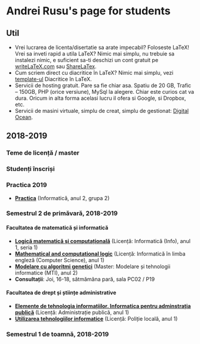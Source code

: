 # Andrei Rusu's page for students

## Util

- Vrei lucrarea de licenta/disertatie sa arate impecabil? Foloseste LaTeX! Vrei sa inveti rapid a utila LaTeX? Nimic mai simplu, nu trebuie sa instalezi nimic, e suficient sa-ti deschizi un cont gratuit pe [writeLaTeX.com](https://www.overleaf.com?r=bcec7732&rm=d&rs=b) sau [ShareLaTex](https://www.overleaf.com?r=bcec7732&rm=d&rs=b). 
- Cum scriem direct cu diacritice în LaTeX? Nimic mai simplu, vezi [template-ul](./diacritice_latex.htm) Diacritice în LaTeX.
- Servicii de hosting gratuit. Pare sa fie chiar asa. Spatiu de 20 GB, Trafic – 150GB, PHP (orice versiune), MySql la alegere. Chiar este curios cat va dura. Oricum in alta forma acelasi lucru il ofera si Google, si Dropbox, etc. 
- Servicii de masini virtuale, simplu de creat, simplu de gestionat: [Digital Ocean](https://m.do.co/c/c5eb1086fd76).

## 2018-2019

### Teme de licență / master

### Studenți înscriși

### Practica 2019

- [**Practica**](./index-practica-2019.html) (Informatică, anul 2, grupa 2)

### Semestrul 2 de primăvară, 2018-2019

#### Facultatea de matematică și informatică

- [**Logică matematică și computațională**](./index-LC-info1.html) (Licență: Informatică (Info), anul 1, seria 1)
- [**Mathematical and computational logic**](./index-LC-cs1.html) (Licență: Informatică în limba engleză (Computer Science), anul 1)
- [**Modelare cu algoritmi genetici**](./index-mag-mti2.htm) (Master: Modelare și tehnologii informatice (MTI), anul 2) 
- **Consultații**: Joi, 16-18, sătmămâna pară, sala PC02 / P19

#### Facultatea de drept și științe administrative

- [**Elemente de tehnologia informațiilor. Informatica pentru adminstrația publică**](./index-ap1.html) (Licență: Administrație publică, anul 1)
- [**Utilizarea tehnologiilor informatice**](./index-pl1.html) (Licență: Poliție locală, anul 1)

### Semestrul 1 de toamnă, 2018-2019



